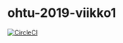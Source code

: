 # ohtu-2019-viikko1

[![CircleCI](https://circleci.com/gh/nagajaga/ohtu-2019-viikko1.svg?style=svg)](https://circleci.com/gh/nagajaga/ohtu-2019-viikko1)
